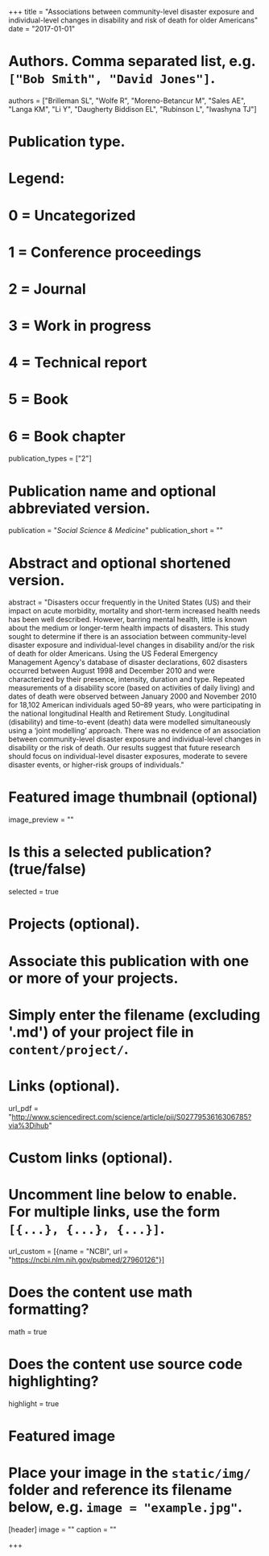 +++
title = "Associations between community-level disaster exposure and individual-level changes in disability and risk of death for older Americans"
date = "2017-01-01"

# Authors. Comma separated list, e.g. `["Bob Smith", "David Jones"]`.
authors = ["Brilleman SL",  "Wolfe R",  "Moreno-Betancur M",  "Sales AE",  "Langa KM",  "Li Y",  "Daugherty Biddison EL",  "Rubinson L",  "Iwashyna TJ"]

# Publication type.
# Legend:
# 0 = Uncategorized
# 1 = Conference proceedings
# 2 = Journal
# 3 = Work in progress
# 4 = Technical report
# 5 = Book
# 6 = Book chapter
publication_types = ["2"]

# Publication name and optional abbreviated version.
publication = "*Social Science & Medicine*"
publication_short = ""

# Abstract and optional shortened version.
abstract = "Disasters occur frequently in the United States (US) and their impact on acute morbidity, mortality and short-term increased health needs has been well described. However, barring mental health, little is known about the medium or longer-term health impacts of disasters. This study sought to determine if there is an association between community-level disaster exposure and individual-level changes in disability and/or the risk of death for older Americans. Using the US Federal Emergency Management Agency's database of disaster declarations, 602 disasters occurred between August 1998 and December 2010 and were characterized by their presence, intensity, duration and type. Repeated measurements of a disability score (based on activities of daily living) and dates of death were observed between January 2000 and November 2010 for 18,102 American individuals aged 50–89 years, who were participating in the national longitudinal Health and Retirement Study. Longitudinal (disability) and time-to-event (death) data were modelled simultaneously using a ‘joint modelling’ approach. There was no evidence of an association between community-level disaster exposure and individual-level changes in disability or the risk of death. Our results suggest that future research should focus on individual-level disaster exposures, moderate to severe disaster events, or higher-risk groups of individuals."

# Featured image thumbnail (optional)
image_preview = ""

# Is this a selected publication? (true/false)
selected = true

# Projects (optional).
#   Associate this publication with one or more of your projects.
#   Simply enter the filename (excluding '.md') of your project file in `content/project/`.

# Links (optional).
url_pdf = "http://www.sciencedirect.com/science/article/pii/S0277953616306785?via%3Dihub"

# Custom links (optional).
#   Uncomment line below to enable. For multiple links, use the form `[{...}, {...}, {...}]`.
url_custom = [{name = "NCBI", url = "https://ncbi.nlm.nih.gov/pubmed/27960126"}]

# Does the content use math formatting?
math = true

# Does the content use source code highlighting?
highlight = true

# Featured image
# Place your image in the `static/img/` folder and reference its filename below, e.g. `image = "example.jpg"`.
[header]
image = ""
caption = ""

+++
